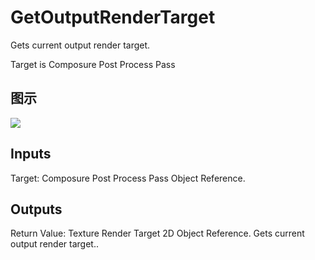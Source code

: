 # GetOutputRenderTarget

Gets current output render target.

Target is Composure Post Process Pass

## 图示

![]($-20221218-20174599.png)

## Inputs

Target: Composure Post Process Pass Object Reference.  

## Outputs

Return Value: Texture Render Target 2D Object Reference. Gets current output render target..

